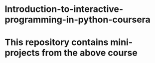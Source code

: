 # Introduction-to-interactive-programming-in-python-coursera
# This repository contains mini-projects from the above course 
